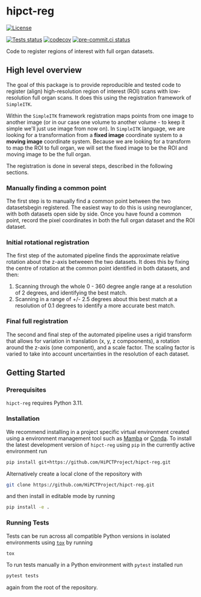 # hipct-reg

[![License][license-badge]](./LICENSE.md)

[![Tests status][tests-badge]][tests-link]
[![codecov](https://codecov.io/gh/HiPCTProject/hipct-reg/graph/badge.svg?token=KCHTIG4HH5)](https://codecov.io/gh/HiPCTProject/hipct-reg)
[![pre-commit.ci status](https://results.pre-commit.ci/badge/github/HiPCTProject/hipct-reg/main.svg)](https://results.pre-commit.ci/latest/github/HiPCTProject/hipct-reg/main)

<!--
[![PyPI version][pypi-version]][pypi-link]
[![Conda-Forge][conda-badge]][conda-link]
[![PyPI platforms][pypi-platforms]][pypi-link]
-->

<!-- prettier-ignore-start -->
[tests-badge]:              https://github.com/HiPCTProject/hipct-reg/actions/workflows/tests.yml/badge.svg
[tests-link]:               https://github.com/HiPCTProject/hipct-reg/actions/workflows/tests.yml
[linting-badge]:            https://github.com/HiPCTProject/hipct-reg/actions/workflows/linting.yml/badge.svg
[linting-link]:             https://github.com/HiPCTProject/hipct-reg/actions/workflows/linting.yml
[conda-badge]:              https://img.shields.io/conda/vn/conda-forge/hipct-reg
[conda-link]:               https://github.com/conda-forge/hipct-reg-feedstock
[pypi-link]:                https://pypi.org/project/hipct-reg/
[pypi-platforms]:           https://img.shields.io/pypi/pyversions/hipct-reg
[pypi-version]:             https://img.shields.io/pypi/v/hipct-reg
[license-badge]:            https://img.shields.io/badge/License-BSD_3--Clause-blue.svg
<!-- prettier-ignore-end -->

Code to register regions of interest with full organ datasets.

## High level overview

The goal of this package is to provide reproducible and tested code to register (align) high-resolution region of interest (ROI) scans with low-resolution full organ scans.
It does this using the registration framework of `SimpleITK`.

Within the `SimpleITK` framework registration maps points from one image to another image (or in our case one volume to another volume - to keep it simple we'll just use image from now on).
In `SimpleITK` language, we are looking for a transformation from a **fixed image** coordinate system to a **moving image** coordinate system.
Because we are looking for a transform to map the ROI to full organ, we will set the fixed image to be the ROI and moving image to be the full organ.

The registration is done in several steps, described in the following sections.

### Manually finding a common point

The first step is to manually find a common point between the two datasetsbegin registered.
The easiest way to do this is using neuroglancer, with both datasets open side by side.
Once you have found a common point, record the pixel coordinates in both the full organ dataset and the ROI dataset.

### Initial rotational registration

The first step of the automated pipeline finds the approximate relative rotation about the z-axis betweeen the two datasets.
It does this by fixing the centre of rotation at the common point identified in both datasets, and then:

1. Scanning through the whole 0 - 360 degree angle range at a resolution of 2 degrees, and identifying the best match.
2. Scanning in a range of +/- 2.5 degrees about this best match at a resolution of 0.1 degrees to identify a more accurate best match.

### Final full registration

The second and final step of the automated pipeline uses a rigid transform that allows for variation in translation (x, y, z compoonents), a rotation around the z-axis (one component), and a scale factor.
The scaling factor is varied to take into account uncertainties in the resolution of each dataset.

## Getting Started

### Prerequisites

<!-- Any tools or versions of languages needed to run code. For example specific Python or Node versions. Minimum hardware requirements also go here. -->

`hipct-reg` requires Python 3.11.

### Installation

<!-- How to build or install the application. -->

We recommend installing in a project specific virtual environment created using a environment management tool such as [Mamba](https://mamba.readthedocs.io/en/latest/user_guide/mamba.html) or [Conda](https://conda.io/projects/conda/en/latest/). To install the latest development version of `hipct-reg` using `pip` in the currently active environment run

```sh
pip install git+https://github.com/HiPCTProject/hipct-reg.git
```

Alternatively create a local clone of the repository with

```sh
git clone https://github.com/HiPCTProject/hipct-reg.git
```

and then install in editable mode by running

```sh
pip install -e .
```

### Running Tests

<!-- How to run tests on your local system. -->

Tests can be run across all compatible Python versions in isolated environments using
[`tox`](https://tox.wiki/en/latest/) by running

```sh
tox
```

To run tests manually in a Python environment with `pytest` installed run

```sh
pytest tests
```

again from the root of the repository.
